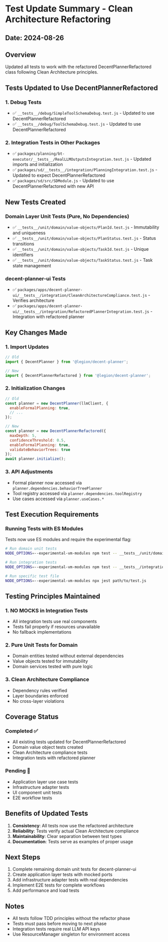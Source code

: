 # Test Update Summary - Clean Architecture Refactoring

## Date: 2024-08-26

## Overview
Updated all tests to work with the refactored DecentPlannerRefactored class following Clean Architecture principles.

## Tests Updated to Use DecentPlannerRefactored

### 1. Debug Tests
- ✅ `__tests__/debug/SimpleToolSchemaDebug.test.js` - Updated to use DecentPlannerRefactored
- ✅ `__tests__/debug/ToolSchemaDebug.test.js` - Updated to use DecentPlannerRefactored

### 2. Integration Tests in Other Packages
- ✅ `packages/planning/bt-executor/__tests__/RealLLMOutputsIntegration.test.js` - Updated imports and initialization
- ✅ `packages/sd/__tests__/integration/PlanningIntegration.test.js` - Updated to expect DecentPlannerRefactored
- ✅ `packages/sd/src/SDModule.js` - Updated to use DecentPlannerRefactored with new API

## New Tests Created

### Domain Layer Unit Tests (Pure, No Dependencies)
- ✅ `__tests__/unit/domain/value-objects/PlanId.test.js` - Immutability and uniqueness
- ✅ `__tests__/unit/domain/value-objects/PlanStatus.test.js` - Status transitions
- ✅ `__tests__/unit/domain/value-objects/TaskId.test.js` - Unique identifiers
- ✅ `__tests__/unit/domain/value-objects/TaskStatus.test.js` - Task state management

### decent-planner-ui Tests
- ✅ `packages/apps/decent-planner-ui/__tests__/integration/CleanArchitectureCompliance.test.js` - Verifies architecture
- ✅ `packages/apps/decent-planner-ui/__tests__/integration/RefactoredPlannerIntegration.test.js` - Integration with refactored planner

## Key Changes Made

### 1. Import Updates
```javascript
// Old
import { DecentPlanner } from '@legion/decent-planner';

// New
import { DecentPlannerRefactored } from '@legion/decent-planner';
```

### 2. Initialization Changes
```javascript
// Old
const planner = new DecentPlanner(llmClient, {
  enableFormalPlanning: true,
  // ...
});

// New  
const planner = new DecentPlannerRefactored({
  maxDepth: 5,
  confidenceThreshold: 0.5,
  enableFormalPlanning: true,
  validateBehaviorTrees: true
});
await planner.initialize();
```

### 3. API Adjustments
- Formal planner now accessed via `planner.dependencies.behaviorTreePlanner`
- Tool registry accessed via `planner.dependencies.toolRegistry`
- Use cases accessed via `planner.useCases.*`

## Test Execution Requirements

### Running Tests with ES Modules
Tests now use ES modules and require the experimental flag:

```bash
# Run domain unit tests
NODE_OPTIONS=--experimental-vm-modules npm test -- __tests__/unit/domain

# Run integration tests
NODE_OPTIONS=--experimental-vm-modules npm test -- __tests__/integration

# Run specific test file
NODE_OPTIONS=--experimental-vm-modules npx jest path/to/test.js
```

## Testing Principles Maintained

### 1. NO MOCKS in Integration Tests
- All integration tests use real components
- Tests fail properly if resources unavailable
- No fallback implementations

### 2. Pure Unit Tests for Domain
- Domain entities tested without external dependencies
- Value objects tested for immutability
- Domain services tested with pure logic

### 3. Clean Architecture Compliance
- Dependency rules verified
- Layer boundaries enforced
- No cross-layer violations

## Coverage Status

### Completed ✅
- All existing tests updated for DecentPlannerRefactored
- Domain value object tests created
- Clean Architecture compliance tests
- Integration tests with refactored planner

### Pending 🔄
- Application layer use case tests
- Infrastructure adapter tests  
- UI component unit tests
- E2E workflow tests

## Benefits of Updated Tests

1. **Consistency**: All tests now use the refactored architecture
2. **Reliability**: Tests verify actual Clean Architecture compliance
3. **Maintainability**: Clear separation between test types
4. **Documentation**: Tests serve as examples of proper usage

## Next Steps

1. Complete remaining domain unit tests for decent-planner-ui
2. Create application layer tests with mocked ports
3. Add infrastructure adapter tests with real dependencies
4. Implement E2E tests for complete workflows
5. Add performance and load tests

## Notes

- All tests follow TDD principles without the refactor phase
- Tests must pass before moving to next phase
- Integration tests require real LLM API keys
- Use ResourceManager singleton for environment access